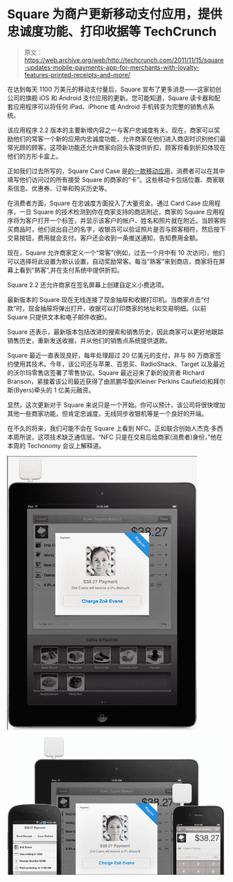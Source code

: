 # Square 为商户更新移动支付应用，提供忠诚度功能、打印收据等 TechCrunch

> 原文：<https://web.archive.org/web/http://techcrunch.com/2011/11/15/square-updates-mobile-payments-app-for-merchants-with-loyalty-features-printed-receipts-and-more/>

在达到每天 1100 万美元的移动支付量后，Square 宣布了更多消息——这家初创公司的旗舰 iOS 和 Android 支付应用的更新。您可能知道，Square 读卡器和配套应用程序可以将任何 iPad、iPhone 或 Android 手机转变为完整的销售点系统。

该应用程序 2.2 版本的主要新增内容之一与客户忠诚度有关。现在，商家可以奖励他们的常客一个新的应用内忠诚度功能，允许商家在他们进入商店时识别他们最常光顾的顾客。这项新功能还允许商家向回头客提供折扣，顾客将看到折扣体现在他们的方形卡盒上。

正如我们过去所写的，Square Card Case 是[的一款移动应用](https://web.archive.org/web/20230203070631/https://techcrunch.com/2011/11/02/squares-card-case-ios-app-adds-support-for-geofencing-twitter-integration-for-merchants-and-more/)，消费者可以在其中填写他们访问过的所有接受 Square 的商家的“卡”。这些移动卡包括位置、商家联系信息、优惠券、订单和购买历史等。

在消费者方面，Square 在忠诚度方面投入了大量资金。通过 Card Case 应用程序，一旦 Square 的技术检测到你在商家支持的商店附近，商家的 Square 应用程序将为客户打开一个标签，并显示该客户的帐户、姓名和照片就在附近。当顾客购买商品时，他们说出自己的名字，收银员可以验证照片是否与顾客相符，然后按下交易按钮，费用就会支付。客户还会收到一条推送通知，告知费用金额。

现在，Square 允许商家定义一个“常客”(例如，过去一个月中有 10 次访问)，他们可以选择将此设置为默认设置，自动奖励常客。每当“熟客”来到商店，商家将在屏幕上看到“熟客”,并在支付系统中提供折扣。

Square 2.2 还允许商家在签名屏幕上创建自定义小费选项。

最新版本的 Square 现在无线连接了现金抽屉和收据打印机。当商家点击“付款”时，现金抽屉将弹出打开，收据可以打印商家的地址和交易明细。(以前 Square 只提供文本和电子邮件收据)。

Square 还表示，最新版本包括改进的搜索和销售历史，因此商家可以更好地跟踪销售历史，重新发送收据，并从他们的销售点系统提供退款。

Square 最近一直表现良好，每年处理超过 20 亿美元的支付，并与 80 万商家签约使用其技术。今年，该公司还与苹果、百思买、RadioShack、Target 以及最近的沃尔玛零售店签署了零售协议。Square 最近迎来了新的投资者 Richard Branson，紧接着该公司最近获得了由凯鹏华盈(Kleiner Perkins Caufield)和拜尔斯(Byers)牵头的 1 亿美元融资。

显然，这次更新对于 Square 来说只是一个开始。你可以预计，该公司将很快增加其他一些商家功能，但肯定忠诚度，无线同步收银机等是一个良好的开端。

在不久的将来，我们可能不会在 Square 上看到 NFC。正如联合创始人杰克·多西本周所说，这项技术缺乏通信层。“NFC 只是在交易后给商家(消费者)身份，”他在本周的 Techonomy 会议上解释道。

![](img/5f6cf58bea5da796b82c551937a44322.png)

![](img/1ac92faacfec1ef72ed3dbc66f7bef8c.png)